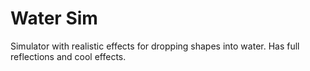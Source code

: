 # Water Sim
Simulator with realistic effects for dropping shapes into water. Has full reflections and cool effects.
